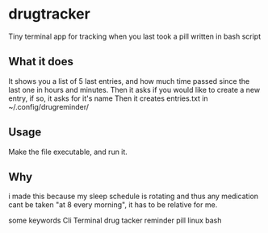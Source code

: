 # drugtracker
Tiny terminal app for tracking when you last took a pill written in bash script
## What it does
It shows you a list of 5 last entries, and how much time passed since the last one in hours and minutes.
Then it asks if you would like to create a new entry, if so, it asks for it's name
Then it creates entries.txt in ~/.config/drugreminder/
## Usage
Make the file executable, and run it.
## Why
i made this because my sleep schedule is rotating and thus any medication cant be taken "at 8 every morning", it has to be relative for me.

some keywords
Cli Terminal drug tacker reminder pill linux bash 
